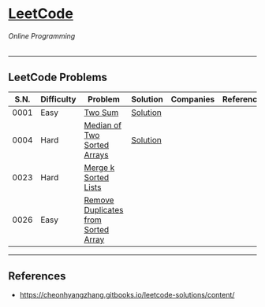 # [LeetCode](https://leetcode.com/)
###### Online Programming

----

## LeetCode Problems
| S.N. | Difficulty | Problem |Solution| Companies | References |
|-----------|-----------|-----------|------------|-----------|-----------|
| 0001 | Easy | [Two Sum](https://leetcode.com/problems/two-sum) |[Solution](https://github.com/AtulDwivedi/coding-practice/blob/main/src/com/atuldwivedi/codingpractice/leetcode/p0001/TwoSum.java)|||
| 0004 | Hard | [Median of Two Sorted Arrays](https://leetcode.com/problems/median-of-two-sorted-arrays/) |[Solution](https://github.com/AtulDwivedi/coding-practice/blob/main/src/com/atuldwivedi/codingpractice/leetcode/p0004/MedianOfTwoSortedArrays.java)|||
| 0023 | Hard | [Merge k Sorted Lists](https://leetcode.com/problems/merge-k-sorted-lists/) ||||
| 0026 | Easy | [Remove Duplicates from Sorted Array](https://leetcode.com/problems/remove-duplicates-from-sorted-array/) ||||

----

## References
- https://cheonhyangzhang.gitbooks.io/leetcode-solutions/content/

